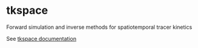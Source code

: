 # tkspace
Forward simulation and inverse methods for spatiotemporal tracer kinetics

See [tkspace documentation](https://EShalom.github.io/tkspace/)



